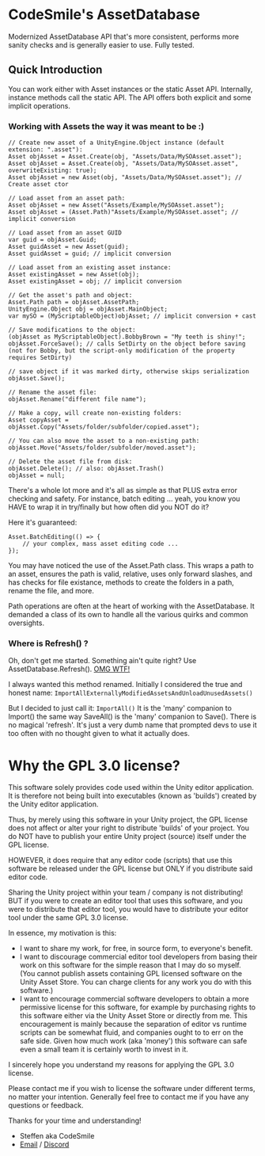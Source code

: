 # CodeSmile's AssetDatabase

Modernized AssetDatabase API that's more consistent, performs more sanity checks and is generally easier to use. Fully tested.

## Quick Introduction

You can work either with Asset instances or the static Asset API. Internally, instance methods call the static API. The API offers both explicit and some implicit operations.

### Working with Assets the way it was meant to be :)

```
// Create new asset of a UnityEngine.Object instance (default extension: ".asset"):
Asset objAsset = Asset.Create(obj, "Assets/Data/MySOAsset.asset");
Asset objAsset = Asset.Create(obj, "Assets/Data/MySOAsset.asset", overwriteExisting: true);
Asset objAsset = new Asset(obj, "Assets/Data/MySOAsset.asset"); // Create asset ctor

// Load asset from an asset path:
Asset objAsset = new Asset("Assets/Example/MySOAsset.asset");
Asset objAsset = (Asset.Path)"Assets/Example/MySOAsset.asset"; // implicit conversion

// Load asset from an asset GUID
var guid = objAsset.Guid;
Asset guidAsset = new Asset(guid);
Asset guidAsset = guid; // implicit conversion

// Load asset from an existing asset instance:
Asset existingAsset = new Asset(obj);
Asset existingAsset = obj; // implicit conversion

// Get the asset's path and object:
Asset.Path path = objAsset.AssetPath;
UnityEngine.Object obj = objAsset.MainObject;
var mySO = (MyScriptableObject)objAsset; // implicit conversion + cast

// Save modifications to the object:
(objAsset as MyScriptableObject).BobbyBrown = "My teeth is shiny!";
objAsset.ForceSave(); // calls SetDirty on the object before saving (not for Bobby, but the script-only modification of the property requires SetDirty) 

// save object if it was marked dirty, otherwise skips serialization
objAsset.Save();

// Rename the asset file:
objAsset.Rename("different file name");

// Make a copy, will create non-existing folders:
Asset copyAsset = objAsset.Copy("Assets/folder/subfolder/copied.asset");

// You can also move the asset to a non-existing path:
objAsset.Move("Assets/folder/subfolder/moved.asset");

// Delete the asset file from disk: 
objAsset.Delete(); // also: objAsset.Trash()
objAsset = null;
```

There's a whole lot more and it's all as simple as that PLUS extra error checking and safety. For instance, batch editing ... yeah, you know you HAVE to wrap it in try/finally but how often did you NOT do it?

Here it's guaranteed:
```
Asset.BatchEditing(() => {
    // your complex, mass asset editing code ...
});
```

You may have noticed the use of the Asset.Path class. This wraps a path to an asset, ensures the path is valid, relative, uses only forward slashes, and has checks for file existance, methods to create the folders in a path, rename the file, and more.

Path operations are often at the heart of working with the AssetDatabase. It demanded a class of its own to handle all the various quirks and common oversights.

### Where is Refresh() ?

Oh, don't get me started. Something ain't quite right? Use AssetDatabase.Refresh(). [OMG WTF!](https://forum.unity.com/threads/calling-assetdatabase-refresh-mandatory-reading-or-face-the-consequences.1330947/)

I always wanted this method renamed. Initially I considered the true and honest name: `ImportAllExternallyModifiedAssetsAndUnloadUnusedAssets()`

But I decided to just call it: `ImportAll()`
It is the 'many' companion to Import() the same way SaveAll() is the 'many' companion to Save(). There is no magical 'refresh'. It's just a very dumb name that prompted devs to use it too often with no thought given to what it actually does.

# Why the GPL 3.0 license?

This software solely provides code used within the Unity editor application.
It is therefore not being built into executables (known as 'builds') created
by the Unity editor application.

Thus, by merely using this software in your Unity project, the GPL license
does not affect or alter your right to distribute 'builds' of your project.
You do NOT have to publish your entire Unity project (source) itself under the
GPL license.

HOWEVER, it does require that any editor code (scripts) that use this software
be released under the GPL license but ONLY if you distribute said editor code.

Sharing the Unity project within your team / company is not distributing!
BUT if you were to create an editor tool that uses this software, and you were
to distribute that editor tool, you would have to distribute your editor tool
under the same GPL 3.0 license.

In essence, my motivation is this:

- I want to share my work, for free, in source form, to everyone's benefit.
- I want to discourage commercial editor tool developers from basing their
  work on this software for the simple reason that I may do so myself.
  (You cannot publish assets containing GPL licensed software on the Unity
  Asset Store. You can charge clients for any work you do with this software.)
- I want to encourage commercial software developers to obtain a more
  permissive license for this software, for example by purchasing rights to
  this software either via the Unity Asset Store or directly from me.
  This encouragement is mainly because the separation of editor vs runtime
  scripts can be somewhat fluid, and companies ought to to err on the safe
  side. Given how much work (aka 'money') this software can safe even a small
  team it is certainly worth to invest in it.

I sincerely hope you understand my reasons for applying the GPL 3.0 license.

Please contact me if you wish to license the software under different terms,
no matter your intention. Generally feel free to contact me if you have any
questions or feedback.

Thanks for your time and understanding!

- Steffen aka CodeSmile
- [Email](mailto:steffen@steffenitterheim.de) / [Discord](https://discord.gg/JN3Jz8qkeV)
